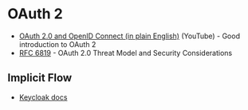 # OAuth 2

* [OAuth 2.0 and OpenID Connect (in plain English)](https://youtu.be/996OiexHze0) (YouTube) - Good introduction to OAuth 2
* [RFC 6819](https://datatracker.ietf.org/doc/html/rfc6819) - OAuth 2.0 Threat Model and Security Considerations

## Implicit Flow

* [Keycloak docs](https://www.keycloak.org/docs/latest/securing_apps/#_javascript_implicit_flow)